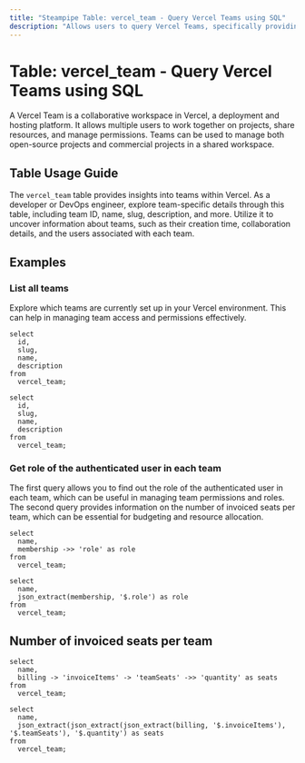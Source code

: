```yaml
---
title: "Steampipe Table: vercel_team - Query Vercel Teams using SQL"
description: "Allows users to query Vercel Teams, specifically providing details about each team's information, including ID, name, slug, description, and more."
---
```


# Table: vercel_team - Query Vercel Teams using SQL

A Vercel Team is a collaborative workspace in Vercel, a deployment and hosting platform. It allows multiple users to work together on projects, share resources, and manage permissions. Teams can be used to manage both open-source projects and commercial projects in a shared workspace.

## Table Usage Guide

The `vercel_team` table provides insights into teams within Vercel. As a developer or DevOps engineer, explore team-specific details through this table, including team ID, name, slug, description, and more. Utilize it to uncover information about teams, such as their creation time, collaboration details, and the users associated with each team.

## Examples

### List all teams
Explore which teams are currently set up in your Vercel environment. This can help in managing team access and permissions effectively.

```sql+postgres
select
  id,
  slug,
  name,
  description
from
  vercel_team;
```

```sql+sqlite
select
  id,
  slug,
  name,
  description
from
  vercel_team;
```

### Get role of the authenticated user in each team
The first query allows you to find out the role of the authenticated user in each team, which can be useful in managing team permissions and roles. The second query provides information on the number of invoiced seats per team, which can be essential for budgeting and resource allocation.

```sql+postgres
select
  name,
  membership ->> 'role' as role
from
  vercel_team;
```

```sql+sqlite
select
  name,
  json_extract(membership, '$.role') as role
from
  vercel_team;
```

## Number of invoiced seats per team

```sql+postgres
select
  name,
  billing -> 'invoiceItems' -> 'teamSeats' ->> 'quantity' as seats
from
  vercel_team;
```

```sql+sqlite
select
  name,
  json_extract(json_extract(json_extract(billing, '$.invoiceItems'), '$.teamSeats'), '$.quantity') as seats
from
  vercel_team;
```
